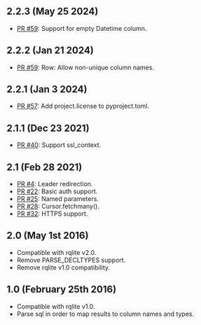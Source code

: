 ## 2.2.3 (May 25 2024)
- [PR #59](https://github.com/rqlite/pyrqlite/pull/62): Support for empty Datetime column.

## 2.2.2 (Jan 21 2024)
- [PR #59](https://github.com/rqlite/pyrqlite/pull/59): Row: Allow non-unique column names.

## 2.2.1 (Jan 3 2024)
- [PR #57](https://github.com/rqlite/pyrqlite/issues/57): Add project.license to pyproject.toml.

## 2.1.1 (Dec 23 2021)
- [PR #40](https://github.com/rqlite/pyrqlite/pull/40): Support ssl_context.

## 2.1 (Feb 28 2021)
- [PR #4](https://github.com/rqlite/pyrqlite/pull/4): Leader redirection.
- [PR #22](https://github.com/rqlite/pyrqlite/pull/22): Basic auth support.
- [PR #25](https://github.com/rqlite/pyrqlite/pull/25): Named parameters.
- [PR #28](https://github.com/rqlite/pyrqlite/pull/28): Cursor.fetchmany().
- [PR #32](https://github.com/rqlite/pyrqlite/pull/32): HTTPS support.

## 2.0 (May 1st 2016)
- Compatible with rqlite v2.0.
- Remove PARSE_DECLTYPES support.
- Remove rqlite v1.0 compatibility.

## 1.0 (February 25th 2016)
- Compatible with rqlite v1.0.
- Parse sql in order to map results to column names and types.
